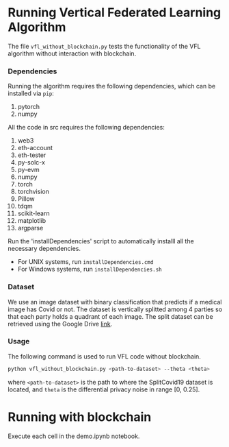 # Running Vertical Federated Learning Algorithm

The file `vfl_without_blockchain.py` tests the functionality of the VFL algorithm without interaction with blockchain.

### Dependencies

Running the algorithm requires the following dependencies, which can be installed via `pip`:

1. pytorch
2. numpy

All the code in src requires the following dependencies:
1. web3
2. eth-account
3. eth-tester
4. py-solc-x
5. py-evm
6. numpy
7. torch
8. torchvision
9. Pillow
10. tdqm
11. scikit-learn
12. matplotlib
13. argparse

Run the 'installDependencies' script to automatically installl all the necessary dependencies.

- For UNIX systems, run ```installDependencies.cmd```
- For Windows systems, run ```installDependencies.sh```

### Dataset

We use an image dataset with binary classification that predicts if a medical image has Covid or not.
The dataset is vertically splitted among 4 parties so that each party holds a quadrant of each image.
The split dataset can be retrieved using the Google Drive [link](https://drive.google.com/file/d/1LUGy0TA03C-wcLBk8YGDeVJ42u2yHmY_/view?usp=sharing).

### Usage

The following command is used to run VFL code without blockchain.
```bash
python vfl_without_blockchain.py <path-to-dataset> --theta <theta>
```
where `<path-to-dataset>` is the path to where the SplitCovid19 dataset is located, and `theta` is the differential privacy noise in range [0, 0.25].

# Running with blockchain

Execute each cell in the demo.ipynb notebook.
